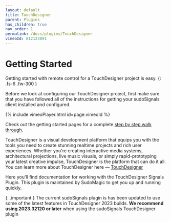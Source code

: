 ```yaml
---
layout: default
title: TouchDesigner
parent: Plugins
has_children: true
nav_order: 1
permalink: /docs/plugins/TouchDesigner
vimeoId: 812123891
---
```


# Getting Started
Getting started with remote control for a TouchDesigner project is easy.
{: .fs-6 .fw-300 }

Before we look at configuring our TouchDesigner project, first make sure that you have followed all of the instructions for getting your sudoSignals client installed and configured.

{% include vimeoPlayer.html id=page.vimeoId %}

Check out the getting started pages for a complete [step by step walk through](https://docs.sudosignals.com/docs/plugins/TouchDesigner/tdRemoteControl/).

TouchDesigner is a visual development platform that equips you with the tools you need to create stunning realtime projects and rich user experiences. Whether you're creating interactive media systems, architectural projections, live music visuals, or simply rapid-prototyping your latest creative impulse, TouchDesigner is the platform that can do it all. You can learn more about TouchDesigner here — [TouchDesigner]

Here you'll find documentation for working with the TouchDesigner Signals Plugin. This plugin is maintained by SudoMagic to get you up and running quickly. 

{: .important }
The current sudoSignals plugin is has been updated to use some of the latest features in TouchDesigner 2023 builds. **We recommend using 2023.32120 or later** when using the sudoSignals TouchDesigner plugin

<!-- links -->
[TouchDesigner]: https://derivative.ca/